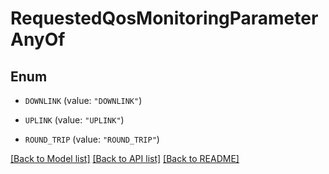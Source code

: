 # RequestedQosMonitoringParameterAnyOf

## Enum


* `DOWNLINK` (value: `"DOWNLINK"`)

* `UPLINK` (value: `"UPLINK"`)

* `ROUND_TRIP` (value: `"ROUND_TRIP"`)


[[Back to Model list]](../README.md#documentation-for-models) [[Back to API list]](../README.md#documentation-for-api-endpoints) [[Back to README]](../README.md)


